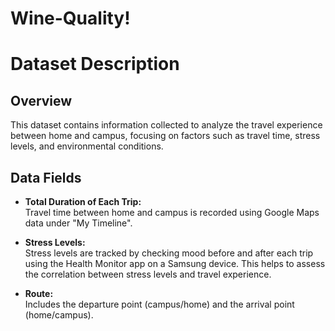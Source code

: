 # Wine-Quality!

# Dataset Description

## Overview
This dataset contains information collected to analyze the travel experience between home and campus, focusing on factors such as travel time, stress levels, and environmental conditions.

## Data Fields
- **Total Duration of Each Trip:**  
  Travel time between home and campus is recorded using Google Maps data under "My Timeline".

- **Stress Levels:**  
  Stress levels are tracked by checking mood before and after each trip using the Health Monitor app on a Samsung device. This helps to assess the correlation between stress levels and travel experience.

- **Route:**  
  Includes the departure point (campus/home) and the arrival point (home/campus).
